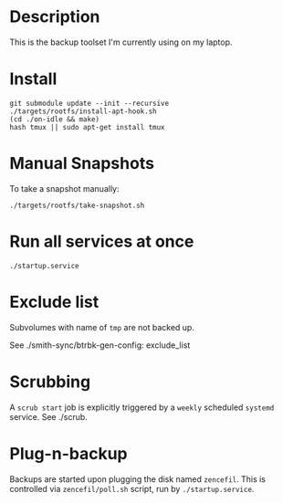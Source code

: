 # Description 

This is the backup toolset I'm currently using on my laptop. 

# Install 

```
git submodule update --init --recursive
./targets/rootfs/install-apt-hook.sh
(cd ./on-idle && make)
hash tmux || sudo apt-get install tmux 
```

# Manual Snapshots

To take a snapshot manually:

    ./targets/rootfs/take-snapshot.sh

# Run all services at once

    ./startup.service

# Exclude list

Subvolumes with name of `tmp` are not backed up. 

See ./smith-sync/btrbk-gen-config: exclude_list

# Scrubbing

A `scrub start` job is explicitly triggered by a `weekly` scheduled `systemd` service. See ./scrub. 

# Plug-n-backup

Backups are started upon plugging the disk named `zencefil`. This is controlled via `zencefil/poll.sh` script, run by `./startup.service`. 
